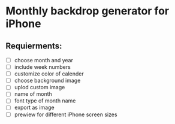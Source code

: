 # Monthly backdrop generator for iPhone

## Requierments:
- [ ] choose month and year
- [ ] include week numbers
- [ ] customize color of calender
- [ ] choose background image 
- [ ] uplod custom image
- [ ] name of month
- [ ] font type of month name 
- [ ] export as image
- [ ] prewiew for different iPhone screen sizes 
